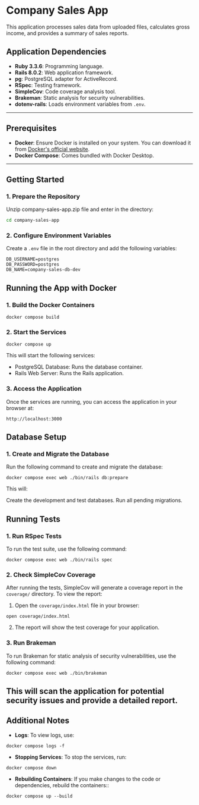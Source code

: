 # Company Sales App

This application processes sales data from uploaded files, calculates gross income, and provides a summary of sales reports.

## Application Dependencies

- **Ruby 3.3.6**: Programming language.
- **Rails 8.0.2**: Web application framework.
- **pg**: PostgreSQL adapter for ActiveRecord.
- **RSpec**: Testing framework.
- **SimpleCov**: Code coverage analysis tool.
- **Brakeman**: Static analysis for security vulnerabilities.
- **dotenv-rails**: Loads environment variables from `.env`.
---

## Prerequisites

- **Docker**: Ensure Docker is installed on your system. You can download it from [Docker's official website](https://www.docker.com/).
- **Docker Compose**: Comes bundled with Docker Desktop.

---

## Getting Started

### 1. Prepare the Repository

Unzip company-sales-app.zip file and enter in the directory:

```bash
cd company-sales-app
```

### 2. Configure Environment Variables
Create a `.env` file in the root directory and add the following variables:
```
DB_USERNAME=postgres
DB_PASSWORD=postgres
DB_NAME=company-sales-db-dev
```

## Running the App with Docker

### 1. Build the Docker Containers
```
docker compose build
```
### 2. Start the Services
```
docker compose up
```

This will start the following services:

- PostgreSQL Database: Runs the database container.
- Rails Web Server: Runs the Rails application.

### 3. Access the Application
Once the services are running, you can access the application in your browser at:
```
http://localhost:3000
```

## Database Setup

### 1. Create and Migrate the Database
Run the following command to create and migrate the database:
```
docker compose exec web ./bin/rails db:prepare
```

This will:

Create the development and test databases.
Run all pending migrations.

## Running Tests

### 1. Run RSpec Tests
To run the test suite, use the following command:
```
docker compose exec web ./bin/rails spec
```

### 2. Check SimpleCov Coverage
After running the tests, SimpleCov will generate a coverage report in the `coverage/` directory. To view the report:

1. Open the `coverage/index.html` file in your browser:
```
open coverage/index.html
```
2. The report will show the test coverage for your application.

### 3. Run Brakeman
To run Brakeman for static analysis of security vulnerabilities, use the following command:
```
docker compose exec web ./bin/brakeman
```
This will scan the application for potential security issues and provide a detailed report.
---

## Additional Notes

- **Logs**: To view logs, use:
```
docker compose logs -f
```
- **Stopping Services**: To stop the services, run:
```
docker compose down
```

- **Rebuilding Containers**: If you make changes to the code or dependencies, rebuild the containers::

```
docker compose up --build
```
